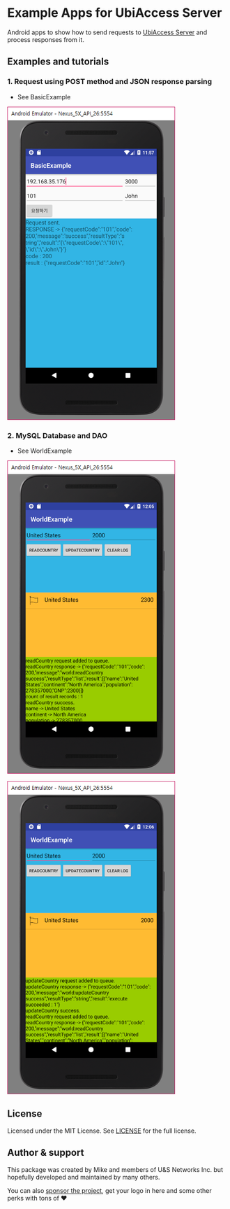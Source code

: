 # **Example Apps for UbiAccess Server**

Android apps to show how to send requests to [UbiAccess Server](https://github.com/unsnetworks/ubiaccess_server) and process responses from it.




## **Examples and tutorials**




### 1. Request using POST method and JSON response parsing

- See BasicExample




![](https://github.com/unsnetworks/ubiaccess_examples_app/blob/master/screenshot/basic_example_01.png)





### 2. MySQL Database and DAO

- See WorldExample



![](https://github.com/unsnetworks/ubiaccess_examples_app/blob/master/screenshot/world_example_01.png)



![](https://github.com/unsnetworks/ubiaccess_examples_app/blob/master/screenshot/world_example_02.png)







## License

Licensed under the MIT License. See [LICENSE](https://github.com/unsnetworks/ubiaccess_server/blob/master/docs/LICENSE) for the full license.





## Author & support

This package was created by Mike and members of U&S Networks Inc. but hopefully developed and maintained by many others.

You can also [sponsor the project](http://unsnetworks.com/sponsor), get your logo in here and some other perks with tons of ♥

